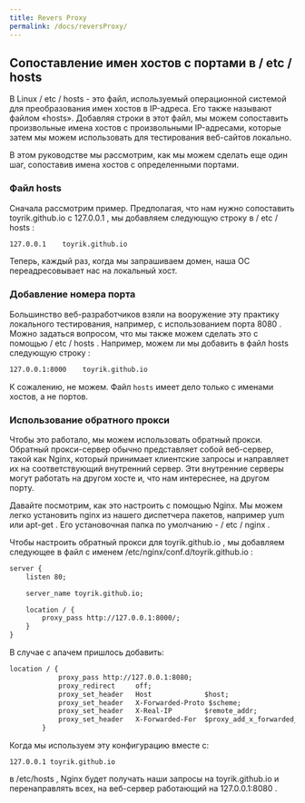```yaml
---
title: Revers Proxy
permalink: /docs/reversProxy/
---
```

## Сопоставление имен хостов с портами в / etc / hosts

В Linux / etc / hosts - это файл, используемый операционной системой для преобразования имен хостов в IP-адреса. Его также называют файлом «hosts». Добавляя строки в этот файл, мы можем сопоставить произвольные имена хостов с произвольными IP-адресами, которые затем мы можем использовать для тестирования веб-сайтов локально.

В этом руководстве мы рассмотрим, как мы можем сделать еще один шаг, сопоставив имена хостов с определенными портами.

### Файл hosts

Сначала рассмотрим пример. Предполагая, что нам нужно сопоставить toyrik.github.io с 127.0.0.1 , мы добавляем следующую строку в / etc / hosts :

```txt
127.0.0.1    toyrik.github.io
```

Теперь, каждый раз, когда мы запрашиваем домен, наша ОС переадресовывает нас на локальный хост.

### Добавление номера порта

Большинство веб-разработчиков взяли на вооружение эту практику локального тестирования, например, с использованием порта 8080 . Можно задаться вопросом, что мы также можем сделать это с помощью / etc / hosts . Например, можем ли мы добавить в файл hosts следующую строку :

```txt
127.0.0.1:8000    toyrik.github.io
```

К сожалению, не можем. Файл `hosts` имеет дело только с именами хостов, а не портов.

### Использование обратного прокси

Чтобы это работало, мы можем использовать обратный прокси. Обратный прокси-сервер обычно представляет собой веб-сервер, такой как Nginx, который принимает клиентские запросы и направляет их на соответствующий внутренний сервер. Эти внутренние серверы могут работать на другом хосте и, что нам интереснее, на другом порту.

Давайте посмотрим, как это настроить с помощью Nginx. Мы можем легко установить nginx из нашего диспетчера пакетов, например yum или apt-get . Его установочная папка по умолчанию - / etc / nginx .

Чтобы настроить обратный прокси для toyrik.github.io , мы добавляем следующее в файл с именем /etc/nginx/conf.d/toyrik.github.io :

```txt
server {
    listen 80;

    server_name toyrik.github.io;

    location / {
        proxy_pass http://127.0.0.1:8000/;
    }
}
```

В случае с апачем пришлось добавить:

```txt
location / {
            proxy_pass http://127.0.0.1:8080;
            proxy_redirect     off;
            proxy_set_header   Host             $host;
            proxy_set_header   X-Forwarded-Proto $scheme;
            proxy_set_header   X-Real-IP        $remote_addr;
            proxy_set_header   X-Forwarded-For  $proxy_add_x_forwarded_for;
        }
```

Когда мы используем эту конфигурацию вместе с:

`127.0.0.1 toyrik.github.io`

в /etc/hosts , Nginx будет получать наши запросы на toyrik.github.io и перенаправлять всех, на веб-сервер работающий на 127.0.0.1:8080 .
